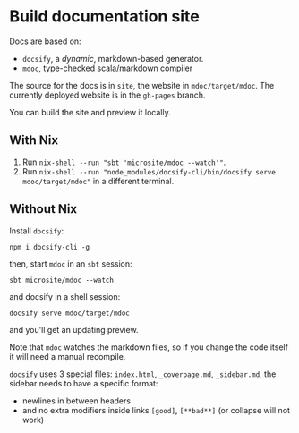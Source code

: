 # Build documentation site

Docs are based on:

- `docsify`, a _dynamic_, markdown-based generator.
- `mdoc`, type-checked scala/markdown compiler

The source for the docs is in `site`, the website in `mdoc/target/mdoc`. The currently deployed website is in the `gh-pages` branch.

You can build the site and preview it locally.

## With Nix

1. Run `nix-shell --run "sbt 'microsite/mdoc --watch'"`.
2. Run `nix-shell --run "node_modules/docsify-cli/bin/docsify serve mdoc/target/mdoc"` in a different terminal.

## Without Nix

Install `docsify`:

```
npm i docsify-cli -g
```

then, start `mdoc` in an `sbt` session:

```
sbt microsite/mdoc --watch
```

and docsify in a shell session:

```
docsify serve mdoc/target/mdoc
```

and you'll get an updating preview.

Note that `mdoc` watches the markdown files, so if you change the code itself it will need a manual recompile.

`docsify` uses 3 special files: `index.html`, `_coverpage.md`, `_sidebar.md`, the sidebar needs to have a specific format:

- newlines in between headers
- and no extra modifiers inside links `[good]`, `[**bad**]` (or collapse will not work)
